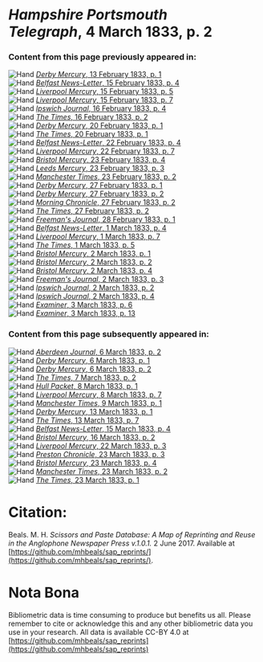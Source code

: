 # *Hampshire Portsmouth Telegraph*, 4 March 1833, p. 2  
  
### Content from this page previously appeared in:  
![Hand](http://scissorsandpaste.net/wp-content/uploads/2017/06/smallhandpointer.png) [*Derby Mercury*, 13 February 1833, p. 1](https://mhbeals.github.io/sap_html/Derby-Mercury/Derby-Mercury-13-February-1833-p-1)  
![Hand](http://scissorsandpaste.net/wp-content/uploads/2017/06/smallhandpointer.png) [*Belfast News-Letter*, 15 February 1833, p. 4](https://mhbeals.github.io/sap_html/Belfast-News-Letter/Belfast-News-Letter-15-February-1833-p-4)  
![Hand](http://scissorsandpaste.net/wp-content/uploads/2017/06/smallhandpointer.png) [*Liverpool Mercury*, 15 February 1833, p. 5](https://mhbeals.github.io/sap_html/Liverpool-Mercury/Liverpool-Mercury-15-February-1833-p-5)  
![Hand](http://scissorsandpaste.net/wp-content/uploads/2017/06/smallhandpointer.png) [*Liverpool Mercury*, 15 February 1833, p. 7](https://mhbeals.github.io/sap_html/Liverpool-Mercury/Liverpool-Mercury-15-February-1833-p-7)  
![Hand](http://scissorsandpaste.net/wp-content/uploads/2017/06/smallhandpointer.png) [*Ipswich Journal*, 16 February 1833, p. 4](https://mhbeals.github.io/sap_html/Ipswich-Journal/Ipswich-Journal-16-February-1833-p-4)  
![Hand](http://scissorsandpaste.net/wp-content/uploads/2017/06/smallhandpointer.png) [*The Times*, 16 February 1833, p. 2](https://mhbeals.github.io/sap_html/The-Times/The-Times-16-February-1833-p-2)  
![Hand](http://scissorsandpaste.net/wp-content/uploads/2017/06/smallhandpointer.png) [*Derby Mercury*, 20 February 1833, p. 1](https://mhbeals.github.io/sap_html/Derby-Mercury/Derby-Mercury-20-February-1833-p-1)  
![Hand](http://scissorsandpaste.net/wp-content/uploads/2017/06/smallhandpointer.png) [*The Times*, 20 February 1833, p. 1](https://mhbeals.github.io/sap_html/The-Times/The-Times-20-February-1833-p-1)  
![Hand](http://scissorsandpaste.net/wp-content/uploads/2017/06/smallhandpointer.png) [*Belfast News-Letter*, 22 February 1833, p. 4](https://mhbeals.github.io/sap_html/Belfast-News-Letter/Belfast-News-Letter-22-February-1833-p-4)  
![Hand](http://scissorsandpaste.net/wp-content/uploads/2017/06/smallhandpointer.png) [*Liverpool Mercury*, 22 February 1833, p. 7](https://mhbeals.github.io/sap_html/Liverpool-Mercury/Liverpool-Mercury-22-February-1833-p-7)  
![Hand](http://scissorsandpaste.net/wp-content/uploads/2017/06/smallhandpointer.png) [*Bristol Mercury*, 23 February 1833, p. 4](https://mhbeals.github.io/sap_html/Bristol-Mercury/Bristol-Mercury-23-February-1833-p-4)  
![Hand](http://scissorsandpaste.net/wp-content/uploads/2017/06/smallhandpointer.png) [*Leeds Mercury*, 23 February 1833, p. 3](https://mhbeals.github.io/sap_html/Leeds-Mercury/Leeds-Mercury-23-February-1833-p-3)  
![Hand](http://scissorsandpaste.net/wp-content/uploads/2017/06/smallhandpointer.png) [*Manchester Times*, 23 February 1833, p. 2](https://mhbeals.github.io/sap_html/Manchester-Times/Manchester-Times-23-February-1833-p-2)  
![Hand](http://scissorsandpaste.net/wp-content/uploads/2017/06/smallhandpointer.png) [*Derby Mercury*, 27 February 1833, p. 1](https://mhbeals.github.io/sap_html/Derby-Mercury/Derby-Mercury-27-February-1833-p-1)  
![Hand](http://scissorsandpaste.net/wp-content/uploads/2017/06/smallhandpointer.png) [*Derby Mercury*, 27 February 1833, p. 2](https://mhbeals.github.io/sap_html/Derby-Mercury/Derby-Mercury-27-February-1833-p-2)  
![Hand](http://scissorsandpaste.net/wp-content/uploads/2017/06/smallhandpointer.png) [*Morning Chronicle*, 27 February 1833, p. 2](https://mhbeals.github.io/sap_html/Morning-Chronicle/Morning-Chronicle-27-February-1833-p-2)  
![Hand](http://scissorsandpaste.net/wp-content/uploads/2017/06/smallhandpointer.png) [*The Times*, 27 February 1833, p. 2](https://mhbeals.github.io/sap_html/The-Times/The-Times-27-February-1833-p-2)  
![Hand](http://scissorsandpaste.net/wp-content/uploads/2017/06/smallhandpointer.png) [*Freeman's Journal*, 28 February 1833, p. 1](https://mhbeals.github.io/sap_html/Freeman's-Journal/Freeman's-Journal-28-February-1833-p-1)  
![Hand](http://scissorsandpaste.net/wp-content/uploads/2017/06/smallhandpointer.png) [*Belfast News-Letter*, 1 March 1833, p. 4](https://mhbeals.github.io/sap_html/Belfast-News-Letter/Belfast-News-Letter-1-March-1833-p-4)  
![Hand](http://scissorsandpaste.net/wp-content/uploads/2017/06/smallhandpointer.png) [*Liverpool Mercury*, 1 March 1833, p. 7](https://mhbeals.github.io/sap_html/Liverpool-Mercury/Liverpool-Mercury-1-March-1833-p-7)  
![Hand](http://scissorsandpaste.net/wp-content/uploads/2017/06/smallhandpointer.png) [*The Times*, 1 March 1833, p. 5](https://mhbeals.github.io/sap_html/The-Times/The-Times-1-March-1833-p-5)  
![Hand](http://scissorsandpaste.net/wp-content/uploads/2017/06/smallhandpointer.png) [*Bristol Mercury*, 2 March 1833, p. 1](https://mhbeals.github.io/sap_html/Bristol-Mercury/Bristol-Mercury-2-March-1833-p-1)  
![Hand](http://scissorsandpaste.net/wp-content/uploads/2017/06/smallhandpointer.png) [*Bristol Mercury*, 2 March 1833, p. 2](https://mhbeals.github.io/sap_html/Bristol-Mercury/Bristol-Mercury-2-March-1833-p-2)  
![Hand](http://scissorsandpaste.net/wp-content/uploads/2017/06/smallhandpointer.png) [*Bristol Mercury*, 2 March 1833, p. 4](https://mhbeals.github.io/sap_html/Bristol-Mercury/Bristol-Mercury-2-March-1833-p-4)  
![Hand](http://scissorsandpaste.net/wp-content/uploads/2017/06/smallhandpointer.png) [*Freeman's Journal*, 2 March 1833, p. 3](https://mhbeals.github.io/sap_html/Freeman's-Journal/Freeman's-Journal-2-March-1833-p-3)  
![Hand](http://scissorsandpaste.net/wp-content/uploads/2017/06/smallhandpointer.png) [*Ipswich Journal*, 2 March 1833, p. 2](https://mhbeals.github.io/sap_html/Ipswich-Journal/Ipswich-Journal-2-March-1833-p-2)  
![Hand](http://scissorsandpaste.net/wp-content/uploads/2017/06/smallhandpointer.png) [*Ipswich Journal*, 2 March 1833, p. 4](https://mhbeals.github.io/sap_html/Ipswich-Journal/Ipswich-Journal-2-March-1833-p-4)  
![Hand](http://scissorsandpaste.net/wp-content/uploads/2017/06/smallhandpointer.png) [*Examiner*, 3 March 1833, p. 6](https://mhbeals.github.io/sap_html/Examiner/Examiner-3-March-1833-p-6)  
![Hand](http://scissorsandpaste.net/wp-content/uploads/2017/06/smallhandpointer.png) [*Examiner*, 3 March 1833, p. 13](https://mhbeals.github.io/sap_html/Examiner/Examiner-3-March-1833-p-13)  
  
### Content from this page subsequently appeared in:  
![Hand](http://scissorsandpaste.net/wp-content/uploads/2017/06/smallhandpointer.png) [*Aberdeen Journal*, 6 March 1833, p. 2](https://mhbeals.github.io/sap_html/Aberdeen-Journal/Aberdeen-Journal-6-March-1833-p-2)  
![Hand](http://scissorsandpaste.net/wp-content/uploads/2017/06/smallhandpointer.png) [*Derby Mercury*, 6 March 1833, p. 1](https://mhbeals.github.io/sap_html/Derby-Mercury/Derby-Mercury-6-March-1833-p-1)  
![Hand](http://scissorsandpaste.net/wp-content/uploads/2017/06/smallhandpointer.png) [*Derby Mercury*, 6 March 1833, p. 2](https://mhbeals.github.io/sap_html/Derby-Mercury/Derby-Mercury-6-March-1833-p-2)  
![Hand](http://scissorsandpaste.net/wp-content/uploads/2017/06/smallhandpointer.png) [*The Times*, 7 March 1833, p. 2](https://mhbeals.github.io/sap_html/The-Times/The-Times-7-March-1833-p-2)  
![Hand](http://scissorsandpaste.net/wp-content/uploads/2017/06/smallhandpointer.png) [*Hull Packet*, 8 March 1833, p. 1](https://mhbeals.github.io/sap_html/Hull-Packet/Hull-Packet-8-March-1833-p-1)  
![Hand](http://scissorsandpaste.net/wp-content/uploads/2017/06/smallhandpointer.png) [*Liverpool Mercury*, 8 March 1833, p. 7](https://mhbeals.github.io/sap_html/Liverpool-Mercury/Liverpool-Mercury-8-March-1833-p-7)  
![Hand](http://scissorsandpaste.net/wp-content/uploads/2017/06/smallhandpointer.png) [*Manchester Times*, 9 March 1833, p. 1](https://mhbeals.github.io/sap_html/Manchester-Times/Manchester-Times-9-March-1833-p-1)  
![Hand](http://scissorsandpaste.net/wp-content/uploads/2017/06/smallhandpointer.png) [*Derby Mercury*, 13 March 1833, p. 1](https://mhbeals.github.io/sap_html/Derby-Mercury/Derby-Mercury-13-March-1833-p-1)  
![Hand](http://scissorsandpaste.net/wp-content/uploads/2017/06/smallhandpointer.png) [*The Times*, 13 March 1833, p. 7](https://mhbeals.github.io/sap_html/The-Times/The-Times-13-March-1833-p-7)  
![Hand](http://scissorsandpaste.net/wp-content/uploads/2017/06/smallhandpointer.png) [*Belfast News-Letter*, 15 March 1833, p. 4](https://mhbeals.github.io/sap_html/Belfast-News-Letter/Belfast-News-Letter-15-March-1833-p-4)  
![Hand](http://scissorsandpaste.net/wp-content/uploads/2017/06/smallhandpointer.png) [*Bristol Mercury*, 16 March 1833, p. 2](https://mhbeals.github.io/sap_html/Bristol-Mercury/Bristol-Mercury-16-March-1833-p-2)  
![Hand](http://scissorsandpaste.net/wp-content/uploads/2017/06/smallhandpointer.png) [*Liverpool Mercury*, 22 March 1833, p. 3](https://mhbeals.github.io/sap_html/Liverpool-Mercury/Liverpool-Mercury-22-March-1833-p-3)  
![Hand](http://scissorsandpaste.net/wp-content/uploads/2017/06/smallhandpointer.png) [*Preston Chronicle*, 23 March 1833, p. 3](https://mhbeals.github.io/sap_html/Preston-Chronicle/Preston-Chronicle-23-March-1833-p-3)  
![Hand](http://scissorsandpaste.net/wp-content/uploads/2017/06/smallhandpointer.png) [*Bristol Mercury*, 23 March 1833, p. 4](https://mhbeals.github.io/sap_html/Bristol-Mercury/Bristol-Mercury-23-March-1833-p-4)  
![Hand](http://scissorsandpaste.net/wp-content/uploads/2017/06/smallhandpointer.png) [*Manchester Times*, 23 March 1833, p. 2](https://mhbeals.github.io/sap_html/Manchester-Times/Manchester-Times-23-March-1833-p-2)  
![Hand](http://scissorsandpaste.net/wp-content/uploads/2017/06/smallhandpointer.png) [*The Times*, 23 March 1833, p. 1](https://mhbeals.github.io/sap_html/The-Times/The-Times-23-March-1833-p-1)  


# Citation: 

Beals. M. H. *Scissors and Paste Database: A Map of Reprinting and Reuse in the Anglophone Newspaper Press v.1.0.1.* 2 June 2017. Available at [https://github.com/mhbeals/sap_reprints/](https://github.com/mhbeals/sap_reprints/). 

# Nota Bona

Bibliometric data is time consuming to produce but benefits us all. Please remember to cite or acknowledge this and any other bibliometric data you use in your research. All data is available CC-BY 4.0 at [https://github.com/mhbeals/sap_reprints](https://github.com/mhbeals/sap_reprints)